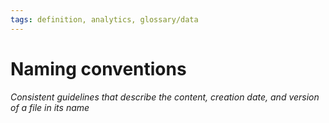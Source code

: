 ```yaml
---
tags: definition, analytics, glossary/data
---
```

#  Naming conventions
*Consistent guidelines that describe the content, creation date, and version of a file in its name*